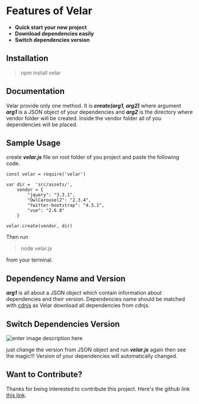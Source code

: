 # Features of Velar

  - **Quick start your new project**
 - **Download dependencies easily**
 - **Switch dependencies version**

## Installation

> npm install velar

## Documentation

Velar provide only one method. It is ***create(arg1, arg2)*** where argument ***arg1*** is a JSON object of your dependencies and ***arg2*** is the directory where vendor folder will be created. Inside the vendor folder all of you dependencies will be placed.

## Sample Usage
create ***velar.js*** file on root folder of you project and paste the following code.

    const velar = require('velar')
    
    var dir =  'src/assets/',
        vendor = {
            "jquery": "3.3.1",
            "OwlCarousel2": "2.3.4",
            "twitter-bootstrap": "4.3.1",
            "vue": "2.6.8"
        }

    velar.create(vendor, dir)

Then run 

> node velar.js

from your terminal.

## Dependency Name and Version
***arg1*** is all about a JSON object which contain information about dependencies and their version. Dependencies name should be matched with [cdnjs](https://cdnjs.com/) as Velar download all dependencies from cdnjs.


## Switch Dependencies Version
![enter image description here](https://lh3.googleusercontent.com/r25BnFLanbL0Y1W4qrbJCpGFTKdsWUA0jRTfZg-Q4lYAjMSnzFxLcWEtfAc-3Z-5mK4PxMt67rk)

just change the version from JSON object and run ***velar.js*** again then see the magic!!! Version of your dependencies will automatically changed.

## Want to Contribute?
Thanks for being interested to contribute this project. Here's the github link [this link](https://github.com/shakilahmmeed/velar).

